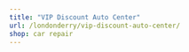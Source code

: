 ```yaml
---
title: "VIP Discount Auto Center"
url: /londonderry/vip-discount-auto-center/
shop: car repair
---
```


